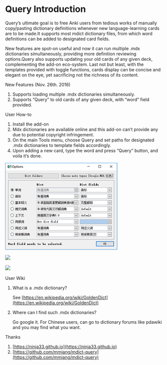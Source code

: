 # Query Introduction

Query’s ultimate goal  is to free Anki users from tedious works of  manually copy/pasting dictionary definitions whenever new language-learning cards are to be made.It supports most mdict dictionary files, from which word definitions can be added  to designated card fields. 

New features are spot-on useful  and now it can run multiple .mdx dictionaries simultaneously, providing more definition reviewing options.Query also supports updating your old cards of any given deck, complementing the add-on eco-system.
Last not but least, with the templates provided with toggle functions, cards  display can be concise and elegant on the eye, yet sacrificing not the richness of its content.

New Features (Nov. 26th. 2016)

1. Supports loading multiple .mdx dictionaries simultaneously.
2. Supports “Query” to  old cards of any given deck, with “word” field provided. 

User How-to

1. Install the add-on
2. Mdx dictionaries are available online and this add-on can’t provide any due to potential copyright infringement.
3. On the main Tools menu, choose Query and set paths for designated .mdx dictionaries to template fields accordingly. 
4. Upon adding a new card, type the word and press “Query” button, and voila it’s done.

![](screenshots/setup.png)

![](screenshots/adding.png)

![](screenshots/card.png)


User Wiki

1. What is a .mdx dictionary?

	See [https://en.wikipedia.org/wiki/GoldenDict](https://en.wikipedia.org/wiki/GoldenDict)

2. Where can I find such .mdx dictionaries?

	Go google it. For Chinese users, can go to dictionary forums like pdawiki and you may find what you want.

Thanks 

1. [https://ninja33.github.io](https://ninja33.github.io)
2. [https://github.com/mmjang/mdict-query](https://github.com/mmjang/mdict-query)





